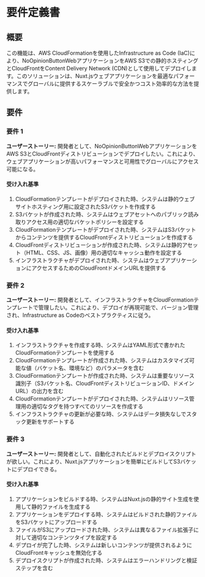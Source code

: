 # 要件定義書

## 概要

この機能は、AWS CloudFormationを使用したInfrastructure as Code (IaC)により、NoOpinionButtonWebアプリケーションをAWS S3での静的ホスティングとCloudFrontをContent Delivery Network (CDN)として使用してデプロイします。このソリューションは、Nuxt.jsウェブアプリケーションを最適なパフォーマンスでグローバルに提供するスケーラブルで安全かつコスト効率的な方法を提供します。

## 要件

### 要件 1

**ユーザーストーリー:** 開発者として、NoOpinionButtonWebアプリケーションをAWS S3とCloudFrontディストリビューションでデプロイしたい。これにより、ウェブアプリケーションが高いパフォーマンスと可用性でグローバルにアクセス可能になる。

#### 受け入れ基準

1. CloudFormationテンプレートがデプロイされた時、システムは静的ウェブサイトホスティング用に設定されたS3バケットを作成する
2. S3バケットが作成された時、システムはウェブアセットへのパブリック読み取りアクセス用の適切なバケットポリシーを設定する
3. CloudFormationテンプレートがデプロイされた時、システムはS3バケットからコンテンツを提供するCloudFrontディストリビューションを作成する
4. CloudFrontディストリビューションが作成された時、システムは静的アセット（HTML、CSS、JS、画像）用の適切なキャッシュ動作を設定する
5. インフラストラクチャがデプロイされた時、システムはウェブアプリケーションにアクセスするためのCloudFrontドメインURLを提供する

### 要件 2

**ユーザーストーリー:** 開発者として、インフラストラクチャをCloudFormationテンプレートで管理したい。これにより、デプロイが再現可能で、バージョン管理され、Infrastructure as Codeのベストプラクティスに従う。

#### 受け入れ基準

1. インフラストラクチャを作成する時、システムはYAML形式で書かれたCloudFormationテンプレートを使用する
2. CloudFormationテンプレートが作成された時、システムはカスタマイズ可能な値（バケット名、環境など）のパラメータを含む
3. CloudFormationテンプレートが作成された時、システムは重要なリソース識別子（S3バケット名、CloudFrontディストリビューションID、ドメインURL）の出力を含む
4. CloudFormationテンプレートがデプロイされた時、システムはリソース管理用の適切なタグを持つすべてのリソースを作成する
5. インフラストラクチャの更新が必要な時、システムはデータ損失なしでスタック更新をサポートする

### 要件 3

**ユーザーストーリー:** 開発者として、自動化されたビルドとデプロイスクリプトが欲しい。これにより、Nuxt.jsアプリケーションを簡単にビルドしてS3バケットにデプロイできる。

#### 受け入れ基準

1. アプリケーションをビルドする時、システムはNuxt.jsの静的サイト生成を使用して静的ファイルを生成する
2. アプリケーションをデプロイする時、システムはビルドされた静的ファイルをS3バケットにアップロードする
3. ファイルがS3にアップロードされた時、システムは異なるファイル拡張子に対して適切なコンテンツタイプを設定する
4. デプロイが完了した時、システムは新しいコンテンツが提供されるようにCloudFrontキャッシュを無効化する
5. デプロイスクリプトが作成された時、システムはエラーハンドリングと検証ステップを含む
